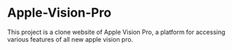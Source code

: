# Apple-Vision-Pro
This project is a clone website of Apple Vision Pro, a platform for accessing various features of all new apple vision pro.

